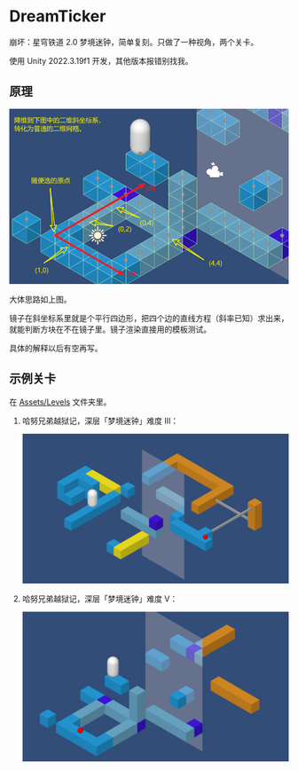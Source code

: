 # DreamTicker

崩坏：星穹铁道 2.0 梦境迷钟，简单复刻。只做了一种视角，两个关卡。

使用 Unity 2022.3.19f1 开发，其他版本报错别找我。

## 原理

![explain](Recordings/explain.png)

大体思路如上图。

镜子在斜坐标系里就是个平行四边形，把四个边的直线方程（斜率已知）求出来，就能判断方块在不在镜子里。镜子渲染直接用的模板测试。

具体的解释以后有空再写。

## 示例关卡

在 [Assets/Levels](Assets/Levels) 文件夹里。

1. 哈努兄弟越狱记，深层「梦境迷钟」难度 Ⅲ：

    ![deep3](Recordings/Image%20Sequence_001_0000.png)

2. 哈努兄弟越狱记，深层「梦境迷钟」难度 Ⅴ：

    ![deep5](Recordings/Image%20Sequence_002_0000.png)
